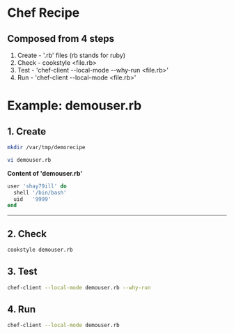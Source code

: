# Chef Recipe

## Composed from 4 steps

1. Create - '.rb' files (rb stands for ruby)
2. Check - cookstyle <file.rb>
3. Test - 'chef-client --local-mode --why-run <file.rb>'
4. Run - 'chef-client --local-mode <file.rb>'

# Example: demouser.rb

## 1. Create

```bash
mkdir /var/tmp/demorecipe

vi demouser.rb
```

**Content of 'demouser.rb'**

```ruby
user 'shay79ill' do
  shell '/bin/bash'
  uid   '9999'
end
```

---

## 2. Check

```bash
cookstyle demouser.rb
```

## 3. Test

```bash
chef-client --local-mode demouser.rb --why-run
```

## 4. Run

```bash
chef-client --local-mode demouser.rb
```
